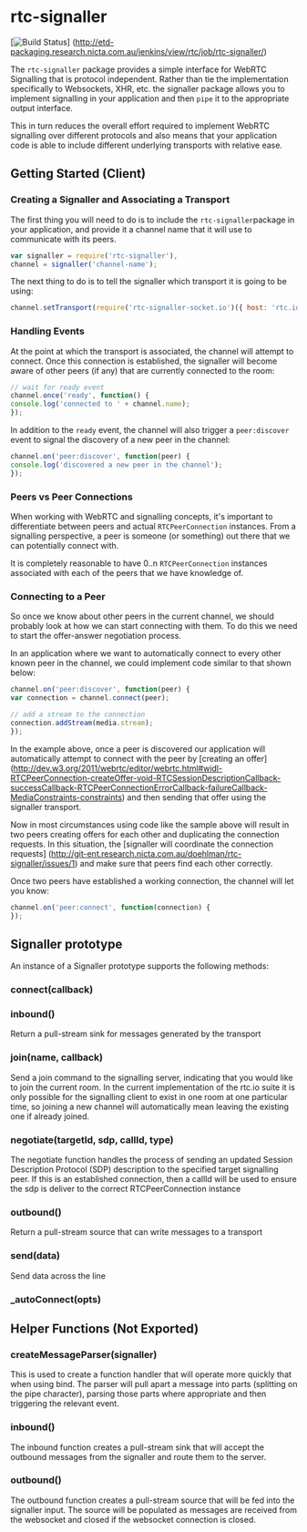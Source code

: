 # rtc-signaller

[![Build Status](http://etd-packaging.research.nicta.com.au/jenkins/view/rtc/job/rtc-signaller/badge/icon)]
(http://etd-packaging.research.nicta.com.au/jenkins/view/rtc/job/rtc-signaller/)

The `rtc-signaller` package provides a simple interface for WebRTC Signalling
that is protocol independent.  Rather than tie the implementation
specifically to Websockets, XHR, etc. the signaller package allows you to
implement signalling in your application and then `pipe` it to the
appropriate output interface.

This in turn reduces the overall effort required to implement WebRTC
signalling over different protocols and also means that your application code
is able to include different underlying transports with relative ease.

## Getting Started (Client)

### Creating a Signaller and Associating a Transport

The first thing you will need to do is to include the `rtc-signaller`package
in your application, and provide it a channel name that it will use to
communicate with its peers.

```js
var signaller = require('rtc-signaller'),
channel = signaller('channel-name');
```

The next thing to do is to tell the signaller which transport it is
going to be using:

```js
channel.setTransport(require('rtc-signaller-socket.io')({ host: 'rtc.io' }));
```

### Handling Events

At the point at which the transport is associated, the channel will attempt
to connect. Once this connection is established, the signaller will become
aware of other peers (if any) that are currently connected to the room:

```js
// wait for ready event
channel.once('ready', function() {
console.log('connected to ' + channel.name);
});
```

In addition to the `ready` event, the channel will also trigger a
`peer:discover` event to signal the discovery of a new peer in the channel:

```js
channel.on('peer:discover', function(peer) {
console.log('discovered a new peer in the channel');
});
```

### Peers vs Peer Connections

When working with WebRTC and signalling concepts, it's important to
differentiate between peers and actual `RTCPeerConnection` instances.
From a signalling perspective, a peer is someone (or something) out there
that we can potentially connect with.

It is completely reasonable to have 0..n `RTCPeerConnection` instances
associated with each of the peers that we have knowledge of.

### Connecting to a Peer

So once we know about other peers in the current channel, we should probably
look at how we can start connecting with them.  To do this we need to start
the offer-answer negotiation process.

In an application where we want to automatically connect to every other
known peer in the channel, we could implement code similar to that shown
below:

```js
channel.on('peer:discover', function(peer) {
var connection = channel.connect(peer);

// add a stream to the connection
connection.addStream(media.stream);
});
```

In the example above, once a peer is discovered our application will
automatically attempt to connect with the peer by [creating an offer]
(http://dev.w3.org/2011/webrtc/editor/webrtc.html#widl-RTCPeerConnection-createOffer-void-RTCSessionDescriptionCallback-successCallback-RTCPeerConnectionErrorCallback-failureCallback-MediaConstraints-constraints)
and then sending that offer using the signaller transport.

Now in most circumstances using code like the sample above will result in
two peers creating offers for each other and duplicating the connection
requests.  In this situation, the
[signaller will coordinate the connection requests]
(http://git-ent.research.nicta.com.au/doehlman/rtc-signaller/issues/1)
and make sure that peers find each other correctly.

Once two peers have established a working connection, the channel
will let you know:

```js
channel.on('peer:connect', function(connection) {
});
```

## Signaller prototype

An instance of a Signaller prototype supports the following methods:

### connect(callback)

### inbound()

Return a pull-stream sink for messages generated by the transport

### join(name, callback)

Send a join command to the signalling server, indicating that you would like 
to join the current room.  In the current implementation of the rtc.io suite
it is only possible for the signalling client to exist in one room at one
particular time, so joining a new channel will automatically mean leaving the
existing one if already joined.

### negotiate(targetId, sdp, callId, type)

The negotiate function handles the process of sending an updated Session
Description Protocol (SDP) description to the specified target signalling
peer.  If this is an established connection, then a callId will be used to 
ensure the sdp is deliver to the correct RTCPeerConnection instance

### outbound()

Return a pull-stream source that can write messages to a transport

### send(data)

Send data across the line

### _autoConnect(opts)

## Helper Functions (Not Exported)

### createMessageParser(signaller)

This is used to create a function handler that will operate more quickly that 
when using bind.  The parser will pull apart a message into parts (splitting 
on the pipe character), parsing those parts where appropriate and then
triggering the relevant event.

### inbound()

The inbound function creates a pull-stream sink that will accept the 
outbound messages from the signaller and route them to the server.

### outbound()

The outbound function creates a pull-stream source that will be fed into 
the signaller input.  The source will be populated as messages are received
from the websocket and closed if the websocket connection is closed.
